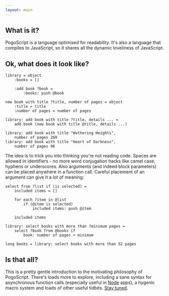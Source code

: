 ```yaml
---
layout: main
---
```


## What is it?

PogoScript is a language optimised for readability. It's also a language that compiles to JavaScript, so it shares all the dynamic loveliness of JavaScript.

## Ok, what does it look like?

    library = object
        :books = []

        :add book ?book =
            :books: push @book

    new book with title ?title, number of pages = object
        :title = title
        :number of pages = number of pages

    library: add book with title ?title, details ... =
        add book (new book with title @title, details ...)

    library: add book with title "Wuthering Heights",
        number of pages 260
    library: add book with title "Heart of Darkness",
        number of pages 96

The idea is to trick you into thinking you're not reading code. Spaces are allowed in identifiers - no more word conjugation hacks like camel case, hyphens or underscores. Also arguments (and indeed block parameters) can be placed anywhere in a function call. Careful placement of an argument can give it a _lot_ of meaning:

    select from ?list if (is selected) =
        included items = []

        for each ?item in @list
            if (@item is selected)
                included items: push @item

        included items

    library: select books with more than ?minimum pages =
        select ?book from @books if
            book: number of pages > minimum

    long books = library: select books with more than 52 pages

## Is that all?

This is a pretty gentle introduction to the motivating philosophy of PogoScript. There's loads more to explore, including a sane syntax for asynchronous function calls (especially useful in [Node](http://nodejs.org/) apps), a hygenic macro system and loads of other useful tidbits. [Stay tuned](https://github.com/refractalize/pogoscript).


